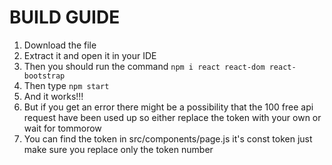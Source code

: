 # BUILD GUIDE

  1. Download the file
  2. Extract it and open it in your IDE
  3. Then you should run the command ```npm i react react-dom react-bootstrap```
  4. Then type ```npm start```
  5. And it works!!!
  6. But if you get an error there might be a possibility that the 100 free api request have been used up so either replace the token with your own or wait for tommorow
  7. You can find the token in src/components/page.js it's const token just make sure you replace only the token number
